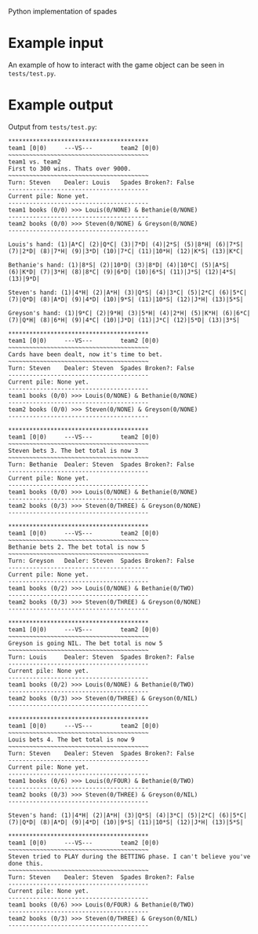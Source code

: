 Python implementation of spades

# Example input
An example of how to interact with the game object can be seen in `tests/test.py`.

# Example output
Output from `tests/test.py`:

```
****************************************
team1 [0|0)     ---VS---        team2 [0|0)
~~~~~~~~~~~~~~~~~~~~~~~~~~~~~~~~~~~~~~~~
team1 vs. team2
First to 300 wins. Thats over 9000.
~~~~~~~~~~~~~~~~~~~~~~~~~~~~~~~~~~~~~~~~
Turn: Steven    Dealer: Louis   Spades Broken?: False
----------------------------------------
Current pile: None yet.
----------------------------------------
team1 books (0/0) >>> Louis(0/NONE) & Bethanie(0/NONE)
----------------------------------------
team2 books (0/0) >>> Steven(0/NONE) & Greyson(0/NONE)
----------------------------------------

Louis's hand: (1)|A*C| (2)|Q*C| (3)|7*D| (4)|2*S| (5)|8*H| (6)|7*S| (7)|2*D| (8)|7*H| (9)|3*D| (10)|7*C| (11)|10*H| (12)|K*S| (13)|K*C| 

Bethanie's hand: (1)|8*S| (2)|10*D| (3)|8*D| (4)|10*C| (5)|A*S| (6)|K*D| (7)|3*H| (8)|8*C| (9)|6*D| (10)|6*S| (11)|J*S| (12)|4*S| (13)|9*D| 

Steven's hand: (1)|4*H| (2)|A*H| (3)|Q*S| (4)|3*C| (5)|2*C| (6)|5*C| (7)|Q*D| (8)|A*D| (9)|4*D| (10)|9*S| (11)|10*S| (12)|J*H| (13)|5*S| 

Greyson's hand: (1)|9*C| (2)|9*H| (3)|5*H| (4)|2*H| (5)|K*H| (6)|6*C| (7)|Q*H| (8)|6*H| (9)|4*C| (10)|J*D| (11)|J*C| (12)|5*D| (13)|3*S| 

****************************************
team1 [0|0)     ---VS---        team2 [0|0)
~~~~~~~~~~~~~~~~~~~~~~~~~~~~~~~~~~~~~~~~
Cards have been dealt, now it's time to bet.
~~~~~~~~~~~~~~~~~~~~~~~~~~~~~~~~~~~~~~~~
Turn: Steven    Dealer: Steven  Spades Broken?: False
----------------------------------------
Current pile: None yet.
----------------------------------------
team1 books (0/0) >>> Louis(0/NONE) & Bethanie(0/NONE)
----------------------------------------
team2 books (0/0) >>> Steven(0/NONE) & Greyson(0/NONE)
----------------------------------------

****************************************
team1 [0|0)     ---VS---        team2 [0|0)
~~~~~~~~~~~~~~~~~~~~~~~~~~~~~~~~~~~~~~~~
Steven bets 3. The bet total is now 3
~~~~~~~~~~~~~~~~~~~~~~~~~~~~~~~~~~~~~~~~
Turn: Bethanie  Dealer: Steven  Spades Broken?: False
----------------------------------------
Current pile: None yet.
----------------------------------------
team1 books (0/0) >>> Louis(0/NONE) & Bethanie(0/NONE)
----------------------------------------
team2 books (0/3) >>> Steven(0/THREE) & Greyson(0/NONE)
----------------------------------------

****************************************
team1 [0|0)     ---VS---        team2 [0|0)
~~~~~~~~~~~~~~~~~~~~~~~~~~~~~~~~~~~~~~~~
Bethanie bets 2. The bet total is now 5
~~~~~~~~~~~~~~~~~~~~~~~~~~~~~~~~~~~~~~~~
Turn: Greyson   Dealer: Steven  Spades Broken?: False
----------------------------------------
Current pile: None yet.
----------------------------------------
team1 books (0/2) >>> Louis(0/NONE) & Bethanie(0/TWO)
----------------------------------------
team2 books (0/3) >>> Steven(0/THREE) & Greyson(0/NONE)
----------------------------------------

****************************************
team1 [0|0)     ---VS---        team2 [0|0)
~~~~~~~~~~~~~~~~~~~~~~~~~~~~~~~~~~~~~~~~
Greyson is going NIL. The bet total is now 5
~~~~~~~~~~~~~~~~~~~~~~~~~~~~~~~~~~~~~~~~
Turn: Louis     Dealer: Steven  Spades Broken?: False
----------------------------------------
Current pile: None yet.
----------------------------------------
team1 books (0/2) >>> Louis(0/NONE) & Bethanie(0/TWO)
----------------------------------------
team2 books (0/3) >>> Steven(0/THREE) & Greyson(0/NIL)
----------------------------------------

****************************************
team1 [0|0)     ---VS---        team2 [0|0)
~~~~~~~~~~~~~~~~~~~~~~~~~~~~~~~~~~~~~~~~
Louis bets 4. The bet total is now 9
~~~~~~~~~~~~~~~~~~~~~~~~~~~~~~~~~~~~~~~~
Turn: Steven    Dealer: Steven  Spades Broken?: False
----------------------------------------
Current pile: None yet.
----------------------------------------
team1 books (0/6) >>> Louis(0/FOUR) & Bethanie(0/TWO)
----------------------------------------
team2 books (0/3) >>> Steven(0/THREE) & Greyson(0/NIL)
----------------------------------------

Steven's hand: (1)|4*H| (2)|A*H| (3)|Q*S| (4)|3*C| (5)|2*C| (6)|5*C| (7)|Q*D| (8)|A*D| (9)|4*D| (10)|9*S| (11)|10*S| (12)|J*H| (13)|5*S| 

****************************************
team1 [0|0)     ---VS---        team2 [0|0)
~~~~~~~~~~~~~~~~~~~~~~~~~~~~~~~~~~~~~~~~
Steven tried to PLAY during the BETTING phase. I can't believe you've done this.
~~~~~~~~~~~~~~~~~~~~~~~~~~~~~~~~~~~~~~~~
Turn: Steven    Dealer: Steven  Spades Broken?: False
----------------------------------------
Current pile: None yet.
----------------------------------------
team1 books (0/6) >>> Louis(0/FOUR) & Bethanie(0/TWO)
----------------------------------------
team2 books (0/3) >>> Steven(0/THREE) & Greyson(0/NIL)
----------------------------------------
```